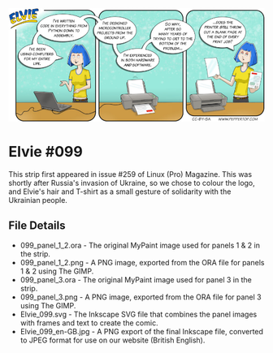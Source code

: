 ![Elvie comic strip #099](Elvie_099_en-GB.jpg)

Elvie #099
==========
This strip first appeared in issue #259 of Linux (Pro) Magazine. This was shortly after Russia's invasion of Ukraine, so we chose to colour the logo, and Elvie's hair and T-shirt as a small gesture of solidarity with the Ukrainian people.

File Details
------------
* 099_panel_1_2.ora     - The original MyPaint image used for panels 1 & 2 in the strip.
* 099_panel_1_2.png     - A PNG image, exported from the ORA file for panels 1 & 2 using The GIMP.
* 099_panel_3.ora       - The original MyPaint image used for panel 3 in the strip.
* 099_panel_3.png       - A PNG image, exported from the ORA file for panel 3 using The GIMP.
* Elvie_099.svg       - The Inkscape SVG file that combines the panel images with frames and text to create the comic.
* Elvie_099_en-GB.jpg - A PNG export of the final Inkscape file, converted to JPEG format for use on our website (British English).

